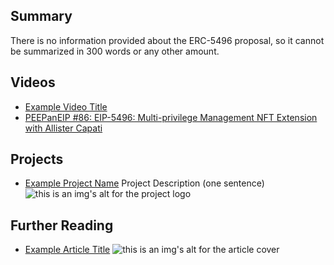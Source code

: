 ## Summary

There is no information provided about the ERC-5496 proposal, so it cannot be summarized in 300 words or any other amount.

## Videos

- [Example Video Title](https://www.youtube.com/watch?v=TDGq4aeevgY)
- [PEEPanEIP #86: EIP-5496: Multi-privilege Management NFT Extension with Allister Capati](https://www.youtube.com/watch?v=AD0Qc6julhU&list=PL4cwHXAawZxqu0PKKyMzG_3BJV_xZTi1F&index=27)

## Projects

- [Example Project Name](https://xxxx.xxx/xxxxx) Project Description (one sentence) ![this is an img's alt for the project logo](https://xxxx.xxx/project-logo.xxx)

## Further Reading

- [Example Article Title](https://xxxx.xxx/xxxxx) ![this is an img's alt for the article cover](https://xxxx.xxx/article-cover.xxx)
